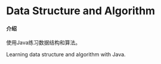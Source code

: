 # Data Structure and Algorithm

#### 介绍
使用Java练习数据结构和算法。

Learning data structure  and algorithm with Java.